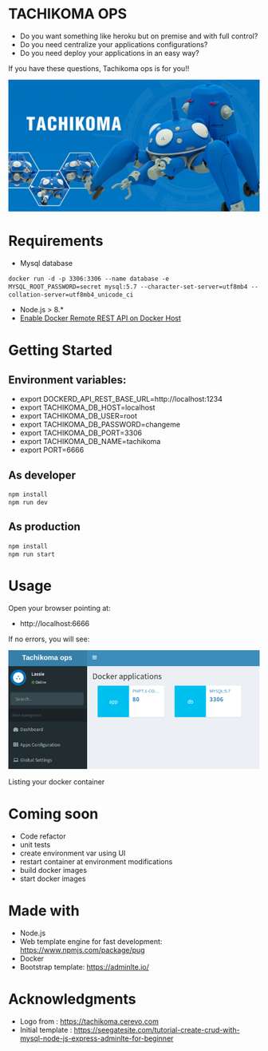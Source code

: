 # TACHIKOMA OPS

- Do you want something like heroku but on premise and with full control?
- Do you need centralize your applications configurations?
- Do you need deploy your applications in an easy way?

If you have these questions, Tachikoma ops is for you!!

![logo-tachikoma](logo-tachikoma.png)

# Requirements

- Mysql database

```
docker run -d -p 3306:3306 --name database -e MYSQL_ROOT_PASSWORD=secret mysql:5.7 --character-set-server=utf8mb4 --collation-server=utf8mb4_unicode_ci
```

- Node.js > 8.*
- [Enable Docker Remote REST API on Docker Host](http://www.littlebigextra.com/how-to-enable-remote-rest-api-on-docker-host/)

# Getting Started

## Environment variables:

- export DOCKERD_API_REST_BASE_URL=http://localhost:1234
- export TACHIKOMA_DB_HOST=localhost
- export TACHIKOMA_DB_USER=root
- export TACHIKOMA_DB_PASSWORD=changeme
- export TACHIKOMA_DB_PORT=3306
- export TACHIKOMA_DB_NAME=tachikoma
- export PORT=6666

## As developer

```
npm install
npm run dev
```

## As production

```
npm install
npm run start
```

# Usage

Open your browser pointing at:

- http://localhost:6666

If no errors, you will see:

![home](home.png)

Listing your docker container

# Coming soon

- Code refactor
- unit tests
- create environment var using UI
- restart container at environment modifications
- build docker images
- start docker images

# Made with

- Node.js
- Web template engine for fast development: https://www.npmjs.com/package/pug
- Docker
- Bootstrap template: https://adminlte.io/

# Acknowledgments

- Logo from : https://tachikoma.cerevo.com
- Initial template : https://seegatesite.com/tutorial-create-crud-with-mysql-node-js-express-adminlte-for-beginner
